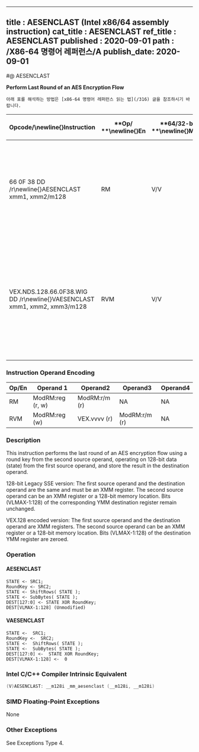----------------------------
title : AESENCLAST (Intel x86/64 assembly instruction)
cat_title : AESENCLAST
ref_title : AESENCLAST
published : 2020-09-01
path : /X86-64 명령어 레퍼런스/A
publish_date: 2020-09-01
----------------------------


#@ AESENCLAST

**Perform Last Round of an AES Encryption Flow**

```lec-info
아래 표를 해석하는 방법은 [x86-64 명령어 레퍼런스 읽는 법](/316) 글을 참조하시기 바랍니다.
```

|**Opcode/**\newline{}**Instruction**|**Op/ **\newline{}**En**|**64/32-bit **\newline{}**Mode**|**CPUID **\newline{}**Feature **\newline{}**Flag**|**Description**|
|------------------------------------|------------------------|--------------------------------|--------------------------------------------------|---------------|
|66 0F 38 DD /r\newline{}AESENCLAST xmm1, xmm2/m128|RM|V/V|AES|Perform the last round of an AES encryption flow, operating on a 128-bit data (state) from xmm1 with a 128-bit round key from xmm2/m128.|
|VEX.NDS.128.66.0F38.WIG DD /r\newline{}VAESENCLAST xmm1, xmm2, xmm3/m128|RVM|V/V|Both AES andAVX flags|Perform the last round of an AES encryption flow, operating on a 128-bit data (state) from xmm2 with a 128 bit round key from xmm3/m128; store the result in xmm1.|
### Instruction Operand Encoding


|Op/En|Operand 1|Operand2|Operand3|Operand4|
|-----|---------|--------|--------|--------|
|RM|ModRM:reg (r, w)|ModRM:r/m (r)|NA|NA|
|RVM|ModRM:reg (w)|VEX.vvvv (r)|ModRM:r/m (r)|NA|
### Description


This instruction performs the last round of an AES encryption flow using a round key from the second source operand, operating on 128-bit data (state) from the first source operand, and store the result in the destination operand. 

128-bit Legacy SSE version: The first source operand and the destination operand are the same and must be an XMM register. The second source operand can be an XMM register or a 128-bit memory location. Bits (VLMAX-1:128) of the corresponding YMM destination register remain unchanged.

VEX.128 encoded version: The first source operand and the destination operand are XMM registers. The second source operand can be an XMM register or a 128-bit memory location. Bits (VLMAX-1:128) of the destination YMM register are zeroed.


### Operation
#### AESENCLAST 
```info-verb
STATE <- SRC1;
RoundKey <- SRC2;
STATE <- ShiftRows( STATE );
STATE <- SubBytes( STATE );
DEST[127:0] <- STATE XOR RoundKey;
DEST[VLMAX-1:128] (Unmodified)
```
#### VAESENCLAST 
```info-verb
STATE <-  SRC1;
RoundKey <-  SRC2;
STATE <-  ShiftRows( STATE );
STATE <-  SubBytes( STATE );
DEST[127:0] <-  STATE XOR RoundKey;
DEST[VLMAX-1:128] <-  0
```

### Intel C/C++ Compiler Intrinsic Equivalent

```cpp
(V)AESENCLAST: __m128i _mm_aesenclast (__m128i, __m128i)
```
### SIMD Floating-Point Exceptions


None

### Other Exceptions


See Exceptions Type 4.

